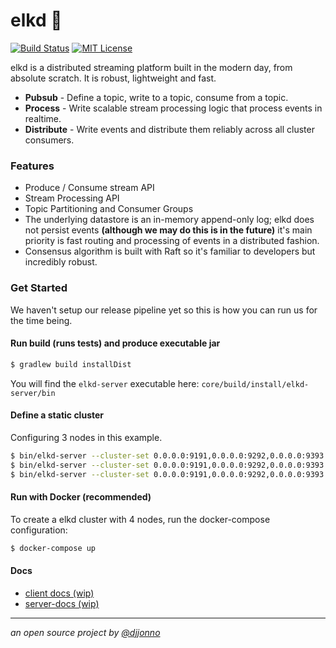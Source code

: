 # elkd 🦌

[![Build Status](https://img.shields.io/travis/com/djjonno/elkd/master.svg)](https://travis-ci.com/djjonno/elkd)
[![MIT License](http://img.shields.io/badge/license-MIT-green.svg) ](https://github.com/mockito/mockito/blob/master/LICENSE)

elkd is a distributed streaming platform built in the modern day, from absolute scratch.  It is robust, lightweight and fast.
- **Pubsub** - Define a topic, write to a topic, consume from a topic. 
- **Process** - Write scalable stream processing logic that process events in realtime.
- **Distribute** - Write events and distribute them reliably across all cluster consumers.

### Features
- Produce / Consume stream API
- Stream Processing API
- Topic Partitioning and Consumer Groups
- The underlying datastore is an in-memory append-only log; elkd does not persist events **(although we may do this is in the future)** it's main priority is fast routing and processing of events in a distributed fashion.
- Consensus algorithm is built with Raft so it's familiar to developers but incredibly robust.

### Get Started
We haven't setup our release pipeline yet so this is how you can run us for the time being.

#### Run build (runs tests) and produce executable jar
```bash
$ gradlew build installDist
```
You will find the `elkd-server` executable here: `core/build/install/elkd-server/bin`

#### Define a static cluster
Configuring 3 nodes in this example.
```bash
$ bin/elkd-server --cluster-set 0.0.0.0:9191,0.0.0.0:9292,0.0.0.0:9393 --port 9191
$ bin/elkd-server --cluster-set 0.0.0.0:9191,0.0.0.0:9292,0.0.0.0:9393 --port 9292
$ bin/elkd-server --cluster-set 0.0.0.0:9191,0.0.0.0:9292,0.0.0.0:9393 --port 9393
```

#### Run with Docker (recommended)
To create a elkd cluster with 4 nodes, run the docker-compose configuration:
```bash
$ docker-compose up
```

#### Docs
- [client docs (wip)](https://github.com/elkd/elkd/wiki/Client-Docs)
- [server-docs (wip)](https://github.com/elkd/elkd/wiki/Server-Docs)

---

*an open source project by [@djjonno](https://github.com/djjonno)*
